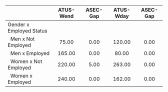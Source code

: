 
|                      |    ATUS-Wend |     ASEC-Gap |    ATUS-Wday |     ASEC-Gap |
| -------------------- | :----------: | :----------: | :----------: | :----------: |
| Gender x Employed Status |              |              |              |              |
| &nbsp;&nbsp;Men x Not Employed |        75.00 |         0.00 |       120.00 |         0.00 |
| &nbsp;&nbsp;Men x Employed |       165.00 |         0.00 |        80.00 |         0.00 |
| &nbsp;&nbsp;Women x Not Employed |       220.00 |         5.00 |       263.00 |         0.00 |
| &nbsp;&nbsp;Women x Employed |       240.00 |         0.00 |       162.00 |         0.00 |

